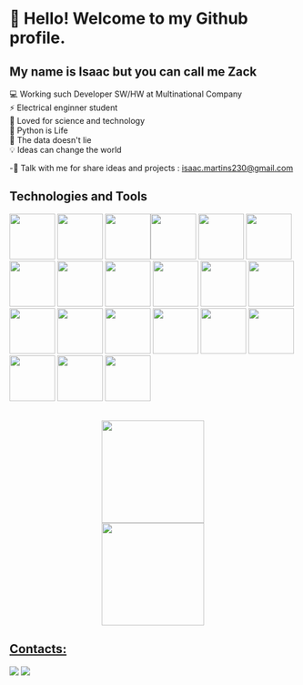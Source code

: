 # 👋 Hello! Welcome to my Github profile.
## My name is Isaac but you can call me Zack

💻 Working such Developer SW/HW at Multinational Company
<br/>
⚡ Electrical enginner student
<br/>
🚀 Loved for science and technology
<br/>
🐍 Python is Life
<br/>
🎲 The data doesn't lie
<br/>
💡  Ideas can change the world
<br/>

-📨 Talk with me for share ideas and projects : isaac.martins230@gmail.com

## Technologies and Tools

<img loading="lazy" src="https://cdn.jsdelivr.net/gh/devicons/devicon@latest/icons/c/c-original.svg" width="80" height="80"/> <img src="https://cdn.jsdelivr.net/gh/devicons/devicon@latest/icons/mysql/mysql-original-wordmark.svg" width="80" height="80"/> <img src="https://cdn.jsdelivr.net/gh/devicons/devicon@latest/icons/python/python-plain-wordmark.svg" width="80" height="80"/><img src="https://cdn.jsdelivr.net/gh/devicons/devicon@latest/icons/pandas/pandas-original-wordmark.svg" width="80" height="80"/> <img src="https://cdn.jsdelivr.net/gh/devicons/devicon@latest/icons/numpy/numpy-plain-wordmark.svg" width="80" height="80"/>
<img src="https://cdn.jsdelivr.net/gh/devicons/devicon@latest/icons/raspberrypi/raspberrypi-original.svg" width="80" height="80"/> <img src="https://cdn.jsdelivr.net/gh/devicons/devicon@latest/icons/opencv/opencv-original.svg" width="80" height="80"/> 
<img src="https://cdn.jsdelivr.net/gh/devicons/devicon@latest/icons/nodejs/nodejs-original.svg" width="80" height="80"/> <img src="https://cdn.jsdelivr.net/gh/devicons/devicon@latest/icons/postgresql/postgresql-original.svg" width="80" height="80"/> <img src="https://cdn.jsdelivr.net/gh/devicons/devicon@latest/icons/docker/docker-original.svg" width="80" height="80"/> 
<img src="https://cdn.jsdelivr.net/gh/devicons/devicon@latest/icons/mongodb/mongodb-original.svg" width="80" height="80"/> <img src="https://cdn.jsdelivr.net/gh/devicons/devicon@latest/icons/git/git-original.svg" width="80" height="80"/>
<img src="https://cdn.jsdelivr.net/gh/devicons/devicon@latest/icons/fastapi/fastapi-original.svg" width="80" height="80"/> <img src="https://cdn.jsdelivr.net/gh/devicons/devicon@latest/icons/django/django-plain.svg" width="80" height="80" /> <img src="https://cdn.jsdelivr.net/gh/devicons/devicon@latest/icons/jupyter/jupyter-original-wordmark.svg" width="80" height="80"/> <img src="https://cdn.jsdelivr.net/gh/devicons/devicon@latest/icons/tensorflow/tensorflow-original.svg" width="80" height="80"/> <img src="https://cdn.jsdelivr.net/gh/devicons/devicon@latest/icons/matplotlib/matplotlib-original.svg" width="80" height="80"/> <img src="https://cdn.jsdelivr.net/gh/devicons/devicon@latest/icons/insomnia/insomnia-original.svg" width="80" height="80"/> <img src="https://cdn.jsdelivr.net/gh/devicons/devicon@latest/icons/javascript/javascript-original.svg" width="80" height="80"/> <img src="https://cdn.jsdelivr.net/gh/devicons/devicon@latest/icons/selenium/selenium-original.svg" width="80" height="80"/> 
<img src="https://cdn.jsdelivr.net/gh/devicons/devicon@latest/icons/ubuntu/ubuntu-original.svg" width="80" height="80"/>
          
          
          
          
          

<br/>
          
<div align="center" dir="auto">
<a href="https://github.com/isaacmartins12">
<img loading="lazy" height="180em" src="https://github-readme-stats.vercel.app/api/top-langs/?username=isaacmartins12&layout=compact&langs_count=7&theme=dracula" style="max-width: 100%;"/>
<br/>
<img loading="lazy" height="180em" src="https://github-readme-stats.vercel.app/api?username=isaacmartins12&show=reviews,discussions_started,discussions_answered,prs_merged,prs_merged_percentage" style="max-width: 100%;"/>
</div>

## Contacts:

<div>
<a href="https://instagram.com/eu.zack_martins" target="_blank"><img loading="lazy" src="https://img.shields.io/badge/-Instagram-%23E4405F?style=for-the-badge&logo=instagram&logoColor=white" target="_blank"></a>
<a href="https://www.linkedin.com/in/isaac-martins-dev" target="_blank"><img loading="lazy" src="https://img.shields.io/badge/-LinkedIn-%230077B5?style=for-the-badge&logo=linkedin&logoColor=white" target="_blank"></a>   
</div>
